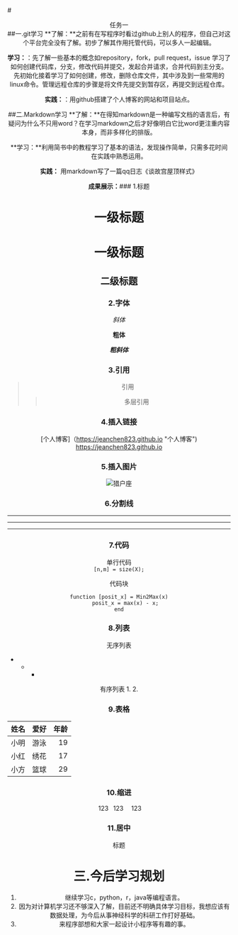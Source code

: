 #<center>任务一  
##一.git学习
**了解：**之前有在写程序时看过github上别人的程序，但自己对这个平台完全没有了解。初步了解其作用托管代码，可以多人一起编辑。

**学习：**：先了解一些基本的概念如repository，fork，pull request，issue
学习了如何创建代码库，分支，修改代码并提交，发起合并请求，合并代码到主分支。
先初始化接着学习了如何创建，修改，删除仓库文件，其中涉及到一些常用的linux命令。管理远程仓库的步骤是将文件先提交到暂存区，再提交到远程仓库。

**实践：**：用github搭建了个人博客的网站和项目站点。

##二.Markdown学习
**了解：**在得知markdown是一种编写文档的语言后，有疑问为什么不只用word？在学习markdown之后才好像明白它比word更注重内容本身，而非多样化的排版。

**学习：**利用简书中的教程学习了基本的语法，发现操作简单，只需多花时间在实践中熟悉运用。

**实践：** 用markdown写了一篇qq日志《谈故宫屋顶样式》

**成果展示：**### 
1.标题
# 一级标题
一级标题
=
## 二级标题

### 2.字体
*斜体*  

**粗体**  

***粗斜体***  
### 3.引用
>引用
>>多层引用
### 4.插入链接
[个人博客]（https://jeanchen823.github.io "个人博客")  
<https://jeanchen823.github.io>  
### 5.插入图片
![猎户座](http://www.kedo.gov.cn/photo/bjkpw/upload/Image/khsj/3213804453.jpg "猎户座")
### 6.分割线
***
---
___
### 7.代码
单行代码  
`[n,m] = size(X);`  

代码块
```
function [posit_x] = Min2Max(x)
    posit_x = max(x) - x;
end
```
### 8.列表
无序列表
* + - 
有序列表
1. 
2. 
### 9.表格 

姓名|爱好|年龄
--|:--:|--:
小明|游泳|19
小红|绣花|17
小方|篮球|29
### 10.缩进
&nbsp;123
&ensp;123
&emsp;123
### 11.居中
<center>
标题
</center>

# 三.今后学习规划

1. 继续学习c，python，r，java等编程语言。
2. 因为对计算机学习还不够深入了解，目前还不明确具体学习目标，我想应该有数据处理，为今后从事神经科学的科研工作打好基础。
3. 来程序部想和大家一起设计小程序等有趣的事。

